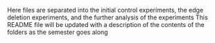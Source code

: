 Here files are separated into the initial control experiments, the edge deletion experiments, and the further analysis of the experiments
This README file will be updated with a description of the contents of the folders as the semester goes along 
